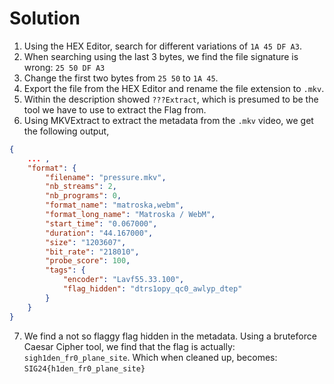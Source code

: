 # Solution

1. Using the HEX Editor, search for different variations of `1A 45 DF A3`.
2. When searching using the last 3 bytes, we find the file signature is wrong: `25 50 DF A3`
3. Change the first two bytes from `25 50` to `1A 45`.
4. Export the file from the HEX Editor and rename the file extension to `.mkv`.
5. Within the description showed `???Extract`, which is presumed to be the tool we have to use to extract the Flag from.
6. Using MKVExtract to extract the metadata from the `.mkv` video, we get the following output,
```json
{
    ... ,
    "format": {
        "filename": "pressure.mkv",
        "nb_streams": 2,
        "nb_programs": 0,
        "format_name": "matroska,webm",
        "format_long_name": "Matroska / WebM",
        "start_time": "0.067000",
        "duration": "44.167000",
        "size": "1203607",
        "bit_rate": "218010",
        "probe_score": 100,
        "tags": {
            "encoder": "Lavf55.33.100",
            "flag_hidden": "dtrs1opy_qc0_awlyp_dtep"
        }
    }
}
```

7. We find a not so flaggy flag hidden in the metadata. Using a bruteforce Caesar Cipher tool, we find that the flag is actually: `sigh1den_fr0_plane_site`. Which when cleaned up, becomes: `SIG24{h1den_fr0_plane_site}`